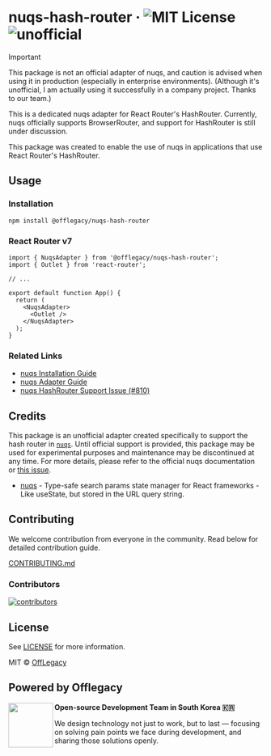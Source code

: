 # nuqs-hash-router &middot; ![MIT License](https://img.shields.io/github/license/offlegacy/nuqs-hash-router) ![unofficial](https://img.shields.io/badge/Unofficial-red)

> [!IMPORTANT]
> This package is not an official adapter of nuqs, and caution is advised when using it in production (especially in enterprise environments). (Although it's unofficial, I am actually using it successfully in a company project. Thanks to our team.)

This is a dedicated nuqs adapter for React Router's HashRouter. Currently, nuqs officially supports BrowserRouter, and support for HashRouter is still under discussion.

This package was created to enable the use of nuqs in applications that use React Router's HashRouter.

## Usage

### Installation

```shell
npm install @offlegacy/nuqs-hash-router
```

### React Router v7

```tsx
import { NuqsAdapter } from '@offlegacy/nuqs-hash-router';
import { Outlet } from 'react-router';

// ...

export default function App() {
  return (
    <NuqsAdapter>
      <Outlet />
    </NuqsAdapter>
  );
}
```

### Related Links

- [nuqs Installation Guide](https://nuqs.47ng.com/docs/installation)
- [nuqs Adapter Guide](https://nuqs.47ng.com/docs/adapters)
- [nuqs HashRouter Support Issue (#810)](https://github.com/47ng/nuqs/issues/810)

## Credits

This package is an unofficial adapter created specifically to support the hash router in [`nuqs`](https://nuqs.47ng.com/). Until official support is provided, this package may be used for experimental purposes and maintenance may be discontinued at any time. For more details, please refer to the official nuqs documentation or [this issue](https://github.com/47ng/nuqs/issues/810#issuecomment-2863556483).

- [nuqs](https://github.com/47ng/nuqs) - Type-safe search params state manager for React frameworks - Like useState, but stored in the URL query string.

## Contributing

We welcome contribution from everyone in the community. Read below for detailed contribution guide.

[CONTRIBUTING.md]()

### Contributors

[![contributors](https://contrib.rocks/image?repo=offlegacy/offlegacy.org)](https://github.com/offlegacy/offlegacy.org/contributors)

## License

See [LICENSE]() for more information.

MIT © [OffLegacy](https://www.offlegacy.org/)

## Powered by Offlegacy

<img align="left" height="88" src="https://static.offlegacy.org/logo.svg"/>

**Open-source Development Team in South Korea 🇰🇷**

We design technology not just to work, but to last — focusing on solving pain points we face during development, and sharing those solutions openly.
